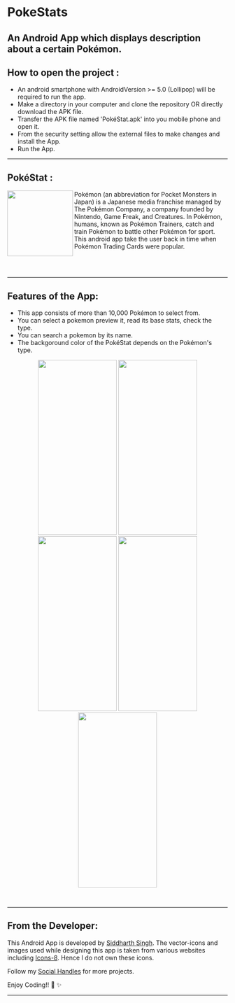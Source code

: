 # PokeStats
An Android App which displays description about a certain Pokémon.
---

## How to open the project :

- An android smartphone with AndroidVersion >= 5.0 (Lollipop) will be required to run the app.
- Make a directory in your computer and clone the repository OR directly download the APK file.
- Transfer the APK file named 'PokéStat.apk' into you mobile phone and open it.
- From the security setting allow the external files to make changes and install the App.
- Run the App.
---

## PokéStat :
<img align="left" width="150" height="150" src="https://user-images.githubusercontent.com/72121163/135018648-2047418e-73eb-4ad9-804b-3973a893f9f4.png">
<p>Pokémon (an abbreviation for Pocket Monsters in Japan) is a Japanese media franchise managed by The Pokémon Company, a company founded by Nintendo, Game Freak, and Creatures. In Pokémon, humans, known as Pokémon Trainers, catch and train Pokémon to battle other Pokémon for sport. This android app take the user back in time when Pokémon Trading Cards were popular. </p>


<br></br>

---



## Features of the App:
- This app consists of more than 10,000 Pokémon to select from. 
- You can select a pokemon preview it, read its base stats, check the type.
- You can search a pokemon by its name.
- The backgoround color of the PokéStat depends on the Pokémon's type.
 
 
 <p align="center">
  <img width="180" height="400" src="https://user-images.githubusercontent.com/72121163/135019886-73dd0154-5f6c-44f4-913f-c7a316279bd8.jpg">  
  <img width="180" height="400" src="https://user-images.githubusercontent.com/72121163/135019857-361cdecb-b9e7-4ba5-9c43-b29affe0f33d.jpg">
  <img width="180" height="400" src="https://user-images.githubusercontent.com/72121163/135019779-6f39a2d2-4531-4e3f-8691-e3fe0ce27a0b.jpg">
  <img width="180" height="400" src="https://user-images.githubusercontent.com/72121163/135020025-a52d6af9-a381-4223-9ff1-68a07180c26f.jpg">
  <img width="180" height="400" src="https://user-images.githubusercontent.com/72121163/135020028-3c5ed32d-b2e9-43c6-a3ce-ed573d63332d.jpg">
</p>
<br/>

---

## From the Developer:

This Android App is developed by <a href="https://github.com/SiddyDevelops">Siddharth Singh<a/>. The vector-icons and images used while designing this app is taken from various websites including <a href="https://icons8.com/">Icons-8<a/>. Hence I do not own these icons.
  
Follow my <a href="https://github.com/SiddyDevelops#connect-with-me">Social Handles<a/> for more projects.
  
Enjoy Coding!! 🚀 ✨
  
---




